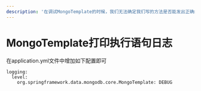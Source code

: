 ```yaml
---
description: '在调试MongoTemplate的时候，我们无法确定我们写的方法是否能发出正确的语句,这时候我们需要将语句给打印出来。'
---
```


# MongoTemplate打印执行语句日志

在application.yml文件中增加如下配置即可

```text
logging:
  level:
    org.springframework.data.mongodb.core.MongoTemplate: DEBUG
```


